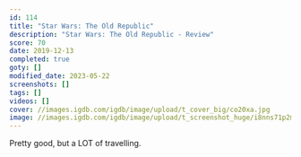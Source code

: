 ```yaml
---
id: 114
title: "Star Wars: The Old Republic"
description: "Star Wars: The Old Republic - Review"
score: 70
date: 2019-12-13
completed: true
goty: []
modified_date: 2023-05-22
screenshots: []
tags: []
videos: []
cover: //images.igdb.com/igdb/image/upload/t_cover_big/co20xa.jpg
image: //images.igdb.com/igdb/image/upload/t_screenshot_huge/i8nns71p2m4nzy6u0b26.jpg
---
```

Pretty good, but a LOT of travelling.